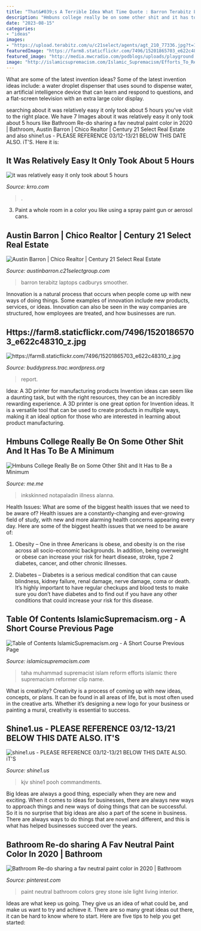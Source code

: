 ```yaml
---
title: "That&#039;s A Terrible Idea What Time Quote : Barron Terabitz Laptops Cadburys Smoother"
description: "Hmbuns college really be on some other shit and it has to be a minimum"
date: "2023-08-15"
categories:
- "ideas"
images:
- "https://upload.terabitz.com/u/c21select/agents/agt_210_77336.jpg?t=1553198176"
featuredImage: "https://farm8.staticflickr.com/7496/15201865703_e622c48310_z.jpg"
featured_image: "http://media.mwcradio.com/podblogs/uploads/playground.JPG"
image: "http://islamicsupremacism.com/Islamic_Supremacism/Efforts_To_Reform_Islam_files/mahmoud-taha-1.jpg"
---
```



What are some of the latest invention ideas?
Some of the latest invention ideas include: a water droplet dispenser that uses sound to dispense water, an artificial intelligence device that can learn and respond to questions, and a flat-screen television with an extra large color display.

	

		
searching about it was relatively easy it only took about 5 hours you've visit to the right place. We have 7 Images about it was relatively easy it only took about 5 hours like Bathroom Re-do sharing a fav neutral paint color in 2020 | Bathroom, Austin Barron | Chico Realtor | Century 21 Select Real Estate and also shine1.us - PLEASE REFERENCE 03/12-13/21 BELOW THIS DATE ALSO. iT&#039;S. Here it is:
		
    
## It Was Relatively Easy It Only Took About 5 Hours

<img loading=lazy src="http://media.mwcradio.com/podblogs/uploads/playground.JPG" onerror="this.onerror=null;this.src='https://tse2.mm.bing.net/th?id=OIP.tDOgGMStWvCthdmvtpxQlgHaFj&amp;pid=15.1';" alt="it was relatively easy it only took about 5 hours">

_Source: krro.com_

>. 

	

3. Paint a whole room in a color you like using a spray paint gun or aerosol cans.

    
## Austin Barron | Chico Realtor | Century 21 Select Real Estate

<img loading=lazy src="https://upload.terabitz.com/u/c21select/agents/agt_210_77336.jpg?t=1553198176" onerror="this.onerror=null;this.src='https://tse4.mm.bing.net/th?id=OIP.d-PIt6Y7Tr05qFzcZC-dvQAAAA&amp;pid=15.1';" alt="Austin Barron | Chico Realtor | Century 21 Select Real Estate">

_Source: austinbarron.c21selectgroup.com_

>barron terabitz laptops cadburys smoother. 

	

Innovation is a natural process that occurs when people come up with new ways of doing things. Some examples of innovation include new products, services, or ideas. Innovation can also be seen in the way companies are structured, how employees are treated, and how businesses are run.

    
## Https://farm8.staticflickr.com/7496/15201865703_e622c48310_z.jpg

<img loading=lazy src="https://farm8.staticflickr.com/7496/15201865703_e622c48310_z.jpg" onerror="this.onerror=null;this.src='https://tse1.mm.bing.net/th?id=OIP.CxKXFz7obCFSz4_dM-5t1QHaGs&amp;pid=15.1';" alt="https://farm8.staticflickr.com/7496/15201865703_e622c48310_z.jpg">

_Source: buddypress.trac.wordpress.org_

>report. 

	

Idea: A 3D printer for manufacturing products
Invention ideas can seem like a daunting task, but with the right resources, they can be an incredibly rewarding experience. A 3D printer is one great option for Invention ideas. It is a versatile tool that can be used to create products in multiple ways, making it an ideal option for those who are interested in learning about product manufacturing.

    
## Hmbuns College Really Be On Some Other Shit And It Has To Be A Minimum

<img loading=lazy src="https://pics.me.me/thumb_hm-buns-coolthottie-college-really-be-on-some-other-shit-and-56914164.png" onerror="this.onerror=null;this.src='https://tse1.mm.bing.net/th?id=OIP.TTlQFl6RYPH0NBZk3lxNqgAAAA&amp;pid=15.1';" alt="Hmbuns College Really Be on Some Other Shit and It Has to Be a Minimum">

_Source: me.me_

>inkskinned notapaladin illness alanna. 

	

Health Issues: What are some of the biggest health issues that we need to be aware of?
Health issues are a constantly-changing and ever-growing field of study, with new and more alarming health concerns appearing every day. Here are some of the biggest health issues that we need to be aware of:
1. Obesity – One in three Americans is obese, and obesity is on the rise across all socio-economic backgrounds. In addition, being overweight or obese can increase your risk for heart disease, stroke, type 2 diabetes, cancer, and other chronic illnesses.

2. Diabetes – Diabetes is a serious medical condition that can cause blindness, kidney failure, renal damage, nerve damage, coma or death. It’s highly important to have regular checkups and blood tests to make sure you don’t have diabetes and to find out if you have any other conditions that could increase your risk for this disease.


    
## Table Of Contents IslamicSupremacism.org - A Short Course Previous Page

<img loading=lazy src="http://islamicsupremacism.com/Islamic_Supremacism/Efforts_To_Reform_Islam_files/mahmoud-taha-1.jpg" onerror="this.onerror=null;this.src='https://tse1.mm.bing.net/th?id=OIP.QfF972DXSCfDW8JDSNdDNgHaLR&amp;pid=15.1';" alt="Table of Contents IslamicSupremacism.org - A Short Course Previous Page">

_Source: islamicsupremacism.com_

>taha muhammad supremacist islam reform efforts islamic there supremacism reformer clip name. 

	

What is creativity?
Creativity is a process of coming up with new ideas, concepts, or plans. It can be found in all areas of life, but is most often used in the creative arts. Whether it’s designing a new logo for your business or painting a mural, creativity is essential to success.

    
## Shine1.us - PLEASE REFERENCE 03/12-13/21 BELOW THIS DATE ALSO. IT&#039;S

<img loading=lazy src="http://shine1.us/yahoo_site_admin/assets/images/small_peace_dove.21160023_std.png" onerror="this.onerror=null;this.src='https://tse2.mm.bing.net/th?id=OIP.hcb0kviGiruDldPILui_zAAAAA&amp;pid=15.1';" alt="shine1.us - PLEASE REFERENCE 03/12-13/21 BELOW THIS DATE ALSO. iT&#039;S">

_Source: shine1.us_

>kjv shine1 pooh commandments. 

	

Big Ideas are always a good thing, especially when they are new and exciting. When it comes to ideas for businesses, there are always new ways to approach things and new ways of doing things that can be successful. So it is no surprise that big ideas are also a part of the scene in business. There are always ways to do things that are novel and different, and this is what has helped businesses succeed over the years.

    
## Bathroom Re-do sharing A Fav Neutral Paint Color In 2020 | Bathroom

<img loading=lazy src="https://i.pinimg.com/originals/5a/0e/bb/5a0ebb3a07bfec9f5fa14268b450f455.jpg" onerror="this.onerror=null;this.src='https://tse1.mm.bing.net/th?id=OIP.8Eoxs_MLJeAPRsSSLZFSbQHaLH&amp;pid=15.1';" alt="Bathroom Re-do sharing a fav neutral paint color in 2020 | Bathroom">

_Source: pinterest.com_

>paint neutral bathroom colors grey stone isle light living interior. 

	

Ideas are what keep us going. They give us an idea of what could be, and make us want to try and achieve it. There are so many great ideas out there, it can be hard to know where to start. Here are five tips to help you get started: 

